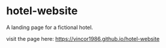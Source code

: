 # hotel-website
A landing page for a fictional hotel.

visit the page here: https://vincor1986.github.io/hotel-website
